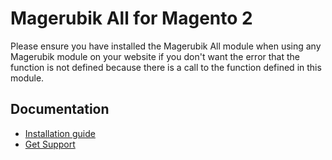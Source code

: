 # Magerubik All for Magento 2
Please ensure you have installed the Magerubik All module when using any Magerubik module on your website if you don't want the error that the function is not defined because there is a call to the function defined in this module.
## Documentation

- [Installation guide](https://magerubik.com/blog/how-to-install-magento-2-extension/)
- [Get Support](https://magerubik.com/contact)